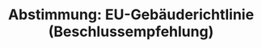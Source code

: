 ---
abstimmung:
  abstimmung: 2
  bundestagssitzung: 141
  datum: 30. November 2023
  legislaturperiode: 20
categories:
- Todo
data:
- title: Abstimmungsergebnis 20231130_2.pdf
  url: /res/2025-btw/abstimmungsergebnisse/20231130_2.pdf
- title: Abstimmungsergebnis 20231130_2_xls.xlsx
  url: /res/2025-btw/abstimmungsergebnisse/20231130_2_xls.xlsx
- title: Abstimmungsergebnis 20231130_2_xls.csv
  url: /res/2025-btw/abstimmungsergebnisse_csv/20231130_2_xls.csv
documents:
- local: /res/2025-btw/drucksachen/2009305.pdf
  summary: '### Antrag der AfD-Fraktion: Keine weitere Wohnkostenbelastung – EU-Gebäuderichtlinie
    stoppen


    Der Antrag der AfD-Fraktion im Deutschen Bundestag fordert ein Stoppen der EU-Gebäuderichtlinie,
    um weitere Wohnkostenbelastungen für Bürger zu verhindern.  Die Abgeordneten argumentieren
    mit hohen Kosten und unrealistischen Zielen der Richtlinie und fordern die Bundesregierung
    auf, die Novellierung zu verhindern und die Richtlinie perspektivisch abzuschaffen.



    **Kernpunkte und Ziele:**


    * Verhinderung der Novellierung der EU-Gebäuderichtlinie

    * Abschaffung der Richtlinie

    * Verhinderung weiterer Schritte in der Klimaagenda „Fit for 55“

    * Verhinderung der Diskriminierung deutscher Interessen durch unterschiedliche
    Vorgaben in den EU-Ländern

    '
  title: Drucksache 20/9305
  url: https://dserver.bundestag.de/btd/20/093/2009305.pdf
- local: /res/2025-btw/drucksachen/2009559.pdf
  summary: '### Beschlussempfehlung und Bericht des Ausschusses für Wohnen, Stadtentwicklung,
    Bauwesen und Kommunen zum Antrag der AfD-Fraktion


    Der Ausschuss empfiehlt die Ablehnung des Antrags der AfD-Fraktion, der die Bundesregierung
    auffordert, die Novellierung der EU-Gebäuderichtlinie zu verhindern.  Die Ablehnung
    erfolgte mit den Stimmen von SPD, CDU/CSU, Bündnis 90/Die Grünen, FDP und DIE
    LINKE.


    **Kernpunkte und Ziele:**


    * Verhinderung der Novellierung der EU-Gebäuderichtlinie

    * Stopp weiterer Wohnkostenbelastungen

    * Verhinderung aller weiteren Schritte der Klimaagenda "Fit for 55"

    * Verhinderung der Diskriminierung deutscher Interessen durch unterschiedliche
    Vorgaben in den EU-Ländern


    '
  title: Drucksache 20/9559
  url: https://dserver.bundestag.de/btd/20/095/2009559.pdf
ergebnis:
  AfD:
    enthaltung: 0
    gesamt: 78
    ja: 0
    nein: 59
    nichtabgegeben: 19
    ungueltig: 0
  Bündnis 90/Die Grünen:
    enthaltung: 0
    gesamt: 117
    ja: 95
    nein: 0
    nichtabgegeben: 22
    ungueltig: 0
  CDU/CSU:
    enthaltung: 0
    gesamt: 197
    ja: 170
    nein: 0
    nichtabgegeben: 27
    ungueltig: 0
  Die Linke:
    enthaltung: 0
    gesamt: 38
    ja: 24
    nein: 0
    nichtabgegeben: 14
    ungueltig: 0
  FDP:
    enthaltung: 0
    gesamt: 92
    ja: 79
    nein: 0
    nichtabgegeben: 13
    ungueltig: 0
  Fraktionslos:
    enthaltung: 0
    gesamt: 6
    ja: 0
    nein: 4
    nichtabgegeben: 2
    ungueltig: 0
  SPD:
    enthaltung: 0
    gesamt: 206
    ja: 182
    nein: 0
    nichtabgegeben: 24
    ungueltig: 0
layout: abstimmung
links:
- title: Link zu bundestag.de
  url: https://www.bundestag.de/parlament/plenum/abstimmung/abstimmung?id=883
preview: 'Deutscher Bundestag


  141. Sitzung des Deutschen Bundestages

  am Donnerstag, 30. November 2023


  Endgültiges Ergebnis der Namentlichen Abstimmung Nr. 2


  Beschlussempfehlung des Ausschusses für Wohnen, Stadtentwicklung, Bauwesen und

  Kommunen (24. Ausschuss)

  zu dem Antrag der Abgeordneten Marc Bernhard, Roger Beckamp, Carolin Bachmann,

  weiterer Abgeordneter und der Fraktion der AfD

  Keine weitere Wohnkostenbelastung - EU-Geäuderichtlinie stoppen

  Drs. 20/9305 und 20/9559'
tags:
- Todo
title: 'Abstimmung: EU-Gebäuderichtlinie (Beschlussempfehlung)'
---